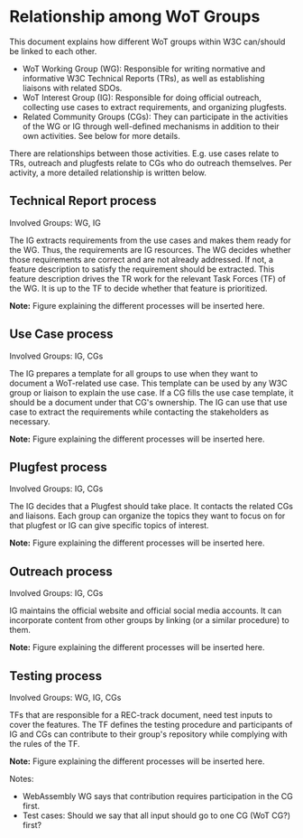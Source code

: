 # Relationship among WoT Groups

This document explains how different WoT groups within W3C can/should be linked to each other.

- WoT Working Group (WG): Responsible for writing normative and informative W3C Technical Reports (TRs), as well as establishing liaisons with related SDOs.
- WoT Interest Group (IG): Responsible for doing official outreach, collecting use cases to extract requirements, and organizing plugfests.
- Related Community Groups (CGs): They can participate in the activities of the WG or IG through well-defined mechanisms in addition to their own activities. See below for more details.

There are relationships between those activities. E.g. use cases relate to TRs, outreach and plugfests relate to CGs who do outreach themselves. Per activity, a more detailed relationship is written below. 

## Technical Report process

Involved Groups: WG, IG

The IG extracts requirements from the use cases and makes them ready for the WG. Thus, the requirements are IG resources. The WG decides whether those requirements are correct and are not already addressed. If not, a feature description to satisfy the requirement should be extracted. This feature description drives the TR work for the relevant Task Forces (TF) of the WG. It is up to the TF to decide whether that feature is prioritized.

**Note:** Figure explaining the different processes will be inserted here.

## Use Case process

Involved Groups: IG, CGs

The IG prepares a template for all groups to use when they want to document a WoT-related use case. This template can be used by any W3C group or liaison to explain the use case. If a CG fills the use case template, it should be a document under that CG's ownership. The IG can use that use case to extract the requirements while contacting the stakeholders as necessary.

**Note:** Figure explaining the different processes will be inserted here.

## Plugfest process

Involved Groups: IG, CGs

The IG decides that a Plugfest should take place. It contacts the related CGs and liaisons. Each group can organize the topics they want to focus on for that plugfest or IG can give specific topics of interest.

**Note:** Figure explaining the different processes will be inserted here.

## Outreach process

Involved Groups: IG, CGs

IG maintains the official website and official social media accounts. It can incorporate content from other groups by linking (or a similar procedure) to them.

**Note:** Figure explaining the different processes will be inserted here.

## Testing process

Involved Groups: WG, IG, CGs

TFs that are responsible for a REC-track document, need test inputs to cover the features. The TF defines the testing procedure and participants of IG and CGs can contribute to their group's repository while complying with the rules of the TF.

**Note:** Figure explaining the different processes will be inserted here.

Notes:
- WebAssembly WG says that contribution requires participation in the CG first.
- Test cases: Should we say that all input should go to one CG (WoT CG?) first?
